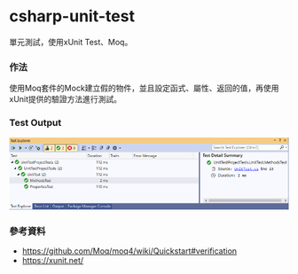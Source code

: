 # csharp-unit-test
單元測試，使用xUnit Test、Moq。  

### 作法
使用Moq套件的Mock建立假的物件，並且設定函式、屬性、返回的值，再使用xUnit提供的驗證方法進行測試。

### Test Output
<img src="assets/output.png"/>

### 參考資料
- https://github.com/Moq/moq4/wiki/Quickstart#verification
- https://xunit.net/  
